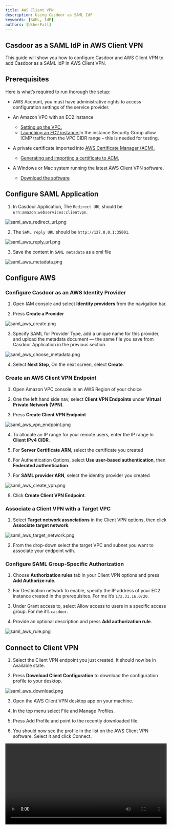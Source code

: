 ```yaml
---
title: AWS Client VPN
description: Using Casdoor as SAML IdP
keywords: [SAML, IdP]
authors: [UsherFall]
---
```



## Casdoor as a SAML IdP in AWS Client VPN

This guide will show you how to configure Casdoor and AWS Client VPN to add Casdoor as a SAML IdP in AWS Client VPN.


## Prerequisites

Here is what’s required to run thorough the setup:

- AWS Account, you must have administrative rights to access configuration settings of the service provider. 

- An Amazon VPC with an EC2 instance
  - [Setting up the VPC.](https://docs.aws.amazon.com/zh_cn/vpc/latest/userguide/vpc-getting-started.html)
  - [Launching an EC2 instance.](https://docs.aws.amazon.com/zh_cn/AWSEC2/latest/UserGuide/EC2_GetStarted.html)In the instance Security Group allow ICMP traffic from the VPC CIDR range – this is needed for testing.

- A private certificate imported into [AWS Certificate Manager (ACM).](https://aws.amazon.com/cn/certificate-manager/)
  - [Generating and importing a certificate to ACM.](https://docs.aws.amazon.com/zh_cn/vpn/latest/clientvpn-admin/what-is.html)

- A Windows or Mac system running the latest AWS Client VPN software.
  - [Download the software](https://aws.amazon.com/cn/vpn/client-vpn-download/)


## Configure SAML Application

1. In Casdoor Application, The `Redirect URL` should be `urn:amazon:webservices:clientvpn`.

![saml_aws_redirect_url.png](/img/how-to-connect/saml/saml_aws_redirect_url.png)

2. The `SAML reply URL` should be `http://127.0.0.1:35001`.

![saml_aws_reply_url.png](/img/how-to-connect/saml/saml_aws_reply_url.png)

3. Save the content in `SAML metadata` as a xml file

![saml_aws_metadata.png](/img/how-to-connect/saml/saml_aws_metadata.png)


## Configure AWS

### Configure Casdoor as an AWS Identity Provider

1. Open IAM console and select **Identity providers** from the navigation bar.

2. Press **Create a Provider**

![saml_aws_create.png](/img/how-to-connect/saml/saml_aws_create.png)

3. Specify SAML for Provider Type, add a unique name for this provider, and upload the metadata document — the same file you save from Casdoor Application in the previous section.

![saml_aws_choose_metadata.png](/img/how-to-connect/saml/saml_aws_choose_metadata.png)

4. Select **Next Step**, On the next screen, select **Create**.

### Create an AWS Client VPN Endpoint

1. Open Amazon VPC console in an AWS Region of your choice

2. One the left hand side nav, select **Client VPN Endpoints** under **Virtual Private Network (VPN)**. 

3. Press **Create Client VPN Endpoint**

![saml_aws_vpn_endpoint.png](/img/how-to-connect/saml/saml_aws_vpn_endpoint.png)

4. To allocate an IP range for your remote users, enter the IP range In **Client IPv4 CIDR**.

5. For **Server Certificate ARN**, select the certificate you created

6. For Authentication Options, select **Use user-based authentication**, then **Federated authentication**. 

7. For **SAML provider ARN**, select the identity provider you created

![saml_aws_create_vpn.png](/img/how-to-connect/saml/saml_aws_create_vpn.png)

8. Click **Create Client VPN Endpoint**. 

### Associate a Client VPN with a Target VPC

1. Select **Target network associations** in the Client VPN options, then click **Associate target network**.

![saml_aws_target_network.png](/img/how-to-connect/saml/saml_aws_target_network.png)

2. From the drop-down select the target VPC and subnet you want to associate your endpoint with.

### Configure SAML Group-Specific Authorization

1. Choose **Authorization rules** tab in your Client VPN options and press **Add Authorize rule**.

2. For Destination network to enable, specify the IP address of your EC2 instance created in the prerequisites. For me it’s `172.31.16.0/20`.

3. Under Grant access to, select Allow access to users in a specific access group. For me it’s `casdoor`.

4. Provide an optional description and press **Add authorization rule**.

![saml_aws_rule.png](/img/how-to-connect/saml/saml_aws_rule.png)

## Connect to Client VPN

1. Select the Client VPN endpoint you just created. It should now be in Available state.

2. Press **Download Client Configuration** to download the configuration profile to your desktop.

![saml_aws_download.png](/img/how-to-connect/saml/saml_aws_download.png)

3. Open the AWS Client VPN desktop app on your machine.

4. In the top menu select File and Manage Profiles.

5. Press Add Profile and point to the recently downloaded file.

6. You should now see the profile in the list on the AWS Client VPN software. Select it and click Connect.

<video src="/video/saml_aws.mp4" controls="controls" width="100%"></video>
